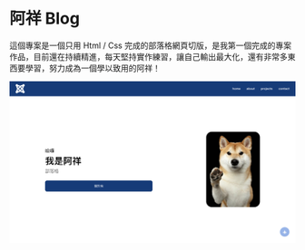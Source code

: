 # 阿祥 Blog

這個專案是一個只用 Html / Css 完成的部落格網頁切版，是我第一個完成的專案作品，目前還在持續精進，每天堅持實作練習，讓自己輸出最大化，還有非常多東西要學習，努力成為一個學以致用的阿祥！

![page](./HomePage.png)
